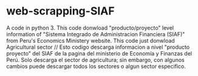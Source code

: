 # web-scrapping-SIAF
A code in python 3.
This code donwload "producto/proyecto" level information of "Sistema Integrado de Administracion Financiera (SIAF)" from Peru's Economics Ministery website. This code just donwload Agricultural sector // Esto codigo descarga informacion a nivel "producto proyecto" del SIAF de la pagina del ministerio de Economía y Finanzas del Perú. Solo descarga el sector de agricultura; sin embargo, con algunos cambios puede descargar todos los sectores o algun sector especifico.
